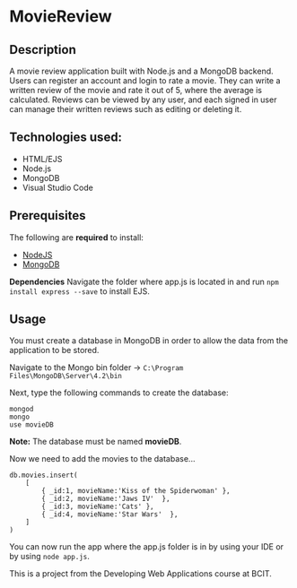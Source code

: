 # MovieReview

## Description
A movie review application built with Node.js and a MongoDB backend. Users can register an account and login to rate a movie. They can write a written review of the movie and rate it out of 5, where the average is calculated. Reviews can be viewed by any user, and each signed in user can manage their written reviews such as editing or deleting it.

## Technologies used:
  - HTML/EJS
  - Node.js
  - MongoDB
  - Visual Studio Code
  
## Prerequisites
The following are **required** to install:
  - [NodeJS](https://nodejs.org/en/)
  - [MongoDB](https://www.mongodb.com/try/download/community)
  
**Dependencies**
Navigate the folder where app.js is located in and run `npm install express --save` to install EJS.

## Usage
You must create a database in MongoDB in order to allow the data from the application to be stored.

Navigate to the Mongo bin folder -> `C:\Program Files\MongoDB\Server\4.2\bin`

Next, type the following commands to create the database: 

```
mongod
mongo
use movieDB
```

**Note:** The database must be named **movieDB**.

Now we need to add the movies to the database...

```
db.movies.insert(
    [
        { _id:1, movieName:'Kiss of the Spiderwoman' },
        { _id:2, movieName:'Jaws IV'  },
        { _id:3, movieName:'Cats' },
        { _id:4, movieName:'Star Wars'  },
    ]
)
```

You can now run the app where the app.js folder is in by using your IDE or by using `node app.js`.

This is a project from the Developing Web Applications course at BCIT.

